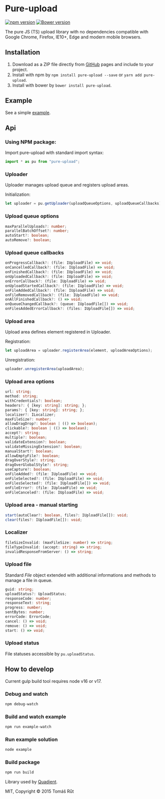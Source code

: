 # Pure-upload

[![npm version](https://badge.fury.io/js/pure-upload.svg)](http://badge.fury.io/js/pure-upload) [![Bower version](https://badge.fury.io/bo/pure-upload.svg)](http://badge.fury.io/bo/pure-upload)

The pure JS (TS) upload library with no dependencies compatible with Google Chrome, Firefox, IE10+, Edge and modern mobile browsers.

## Installation

1. Download as a ZIP file directly from [GitHub](https://github.com/keeema/pure-upload/archive/master.zip) pages and include to your project.
2. Install with npm by `npm install pure-upload --save` or `yarn add pure-upload`.
3. Install with bower by `bower install pure-upload`.

## Example

See a simple [example](http://keeema.github.io/pure-upload).

## Api

### Using NPM package:

Import pure-upload with standard import syntax:

```typescript
import * as pu from "pure-upload";
```

### Uploader

Uploader manages upload queue and registers upload areas.

Initialization:

```typescript
let uploader = pu.getUploader(uploadQueueOptions, uploadQueueCallbacks);
```

### Upload queue options

```typescript
maxParallelUploads?: number;
parallelBatchOffset?: number;
autoStart?: boolean;
autoRemove?: boolean;
```

### Upload queue callbacks

```typescript
onProgressCallback?: (file: IUploadFile) => void;
onCancelledCallback?: (file: IUploadFile) => void;
onFinishedCallback?: (file: IUploadFile) => void;
onUploadedCallback?: (file: IUploadFile) => void;
onErrorCallback?: (file: IUploadFile) => void;
onUploadStartedCallback?: (file: IUploadFile) => void;
onFileAddedCallback?: (file: IUploadFile) => void;
onFileRemovedCallback?: (file: IUploadFile) => void;
onAllFinishedCallback?: () => void;
onQueueChangedCallback?: (queue: IUploadFile[]) => void;
onFilesAddedErrorCallback?: (files: IUploadFile[]) => void;
```

### Upload area

Upload area defines element registered in Uploader.

Registration:

```typescript
let uploadArea = uploader.registerArea(element, uploadAreaOptions);
```

Unregistration:

```typescript
uploader.unregisterArea(uploadArea);
```

### Upload area options

```typescript
url: string;
method: string;
withCredentials?: boolean;
headers?: { [key: string]: string; };
params?: { [key: string]: string; };
localizer?: ILocalizer;
maxFileSize?: number;
allowDragDrop?: boolean | (() => boolean);
clickable?: boolean | (() => boolean);
accept?: string;
multiple?: boolean;
validateExtension?: boolean;
validateMissingExtension?: boolean;
manualStart?: boolean;
allowEmptyFile?: boolean;
dragOverStyle?: string;
dragOverGlobalStyle?: string;
useCapture?: boolean;
onFileAdded?: (file: IUploadFile) => void;
onFileSelected?: (file: IUploadFile) => void;
onFilesSelected?: (file: IUploadFile[]) => void;
onFileError?: (file: IUploadFile) => void;
onFileCanceled?: (file: IUploadFile) => void;
```

### Upload area - manual starting

```typescript
start(autoClear?: boolean, files?: IUploadFile[]): void;
clear(files?: IUploadFile[]): void;
```

### Localizer

```typescript
fileSizeInvalid: (maxFileSize: number) => string;
fileTypeInvalid: (accept: string) => string;
invalidResponseFromServer: () => string;
```

### Upload file

Standard _File_ object extended with additional informations and methods to manage a file in queue.

```typescript
guid: string;
uploadStatus?: UploadStatus;
responseCode: number;
responseText: string;
progress: number;
sentBytes: number;
errorCode: ErrorCode;
cancel: () => void;
remove: () => void;
start: () => void;
```

### Upload status

File statuses accessible by `pu.uploadStatus`.

## How to develop

Current gulp build tool requires node v16 or v17.

### Debug and watch

```bash
npm debug-watch
```

### Build and watch example

```bash
npm run example-watch
```

### Run example solution

```bash
node example
```

### Build package

```bash
npm run build
```

Library used by [Quadient](https://quadient.cz/).

MIT, Copyright &copy; 2015 Tomáš Růt
